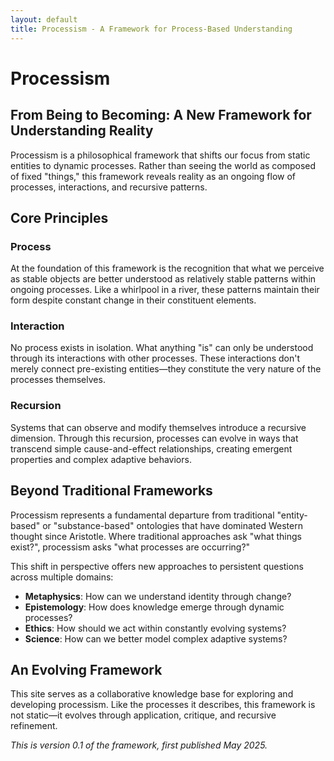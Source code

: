 ```yaml
---
layout: default
title: Processism - A Framework for Process-Based Understanding
---
```


# Processism

## From Being to Becoming: A New Framework for Understanding Reality

Processism is a philosophical framework that shifts our focus from static entities to dynamic processes. Rather than seeing the world as composed of fixed "things," this framework reveals reality as an ongoing flow of processes, interactions, and recursive patterns.

## Core Principles

### Process

At the foundation of this framework is the recognition that what we perceive as stable objects are better understood as relatively stable patterns within ongoing processes. Like a whirlpool in a river, these patterns maintain their form despite constant change in their constituent elements.

### Interaction

No process exists in isolation. What anything "is" can only be understood through its interactions with other processes. These interactions don't merely connect pre-existing entities—they constitute the very nature of the processes themselves.

### Recursion

Systems that can observe and modify themselves introduce a recursive dimension. Through this recursion, processes can evolve in ways that transcend simple cause-and-effect relationships, creating emergent properties and complex adaptive behaviors.

## Beyond Traditional Frameworks

Processism represents a fundamental departure from traditional "entity-based" or "substance-based" ontologies that have dominated Western thought since Aristotle. Where traditional approaches ask "what things exist?", processism asks "what processes are occurring?"

This shift in perspective offers new approaches to persistent questions across multiple domains:

- **Metaphysics**: How can we understand identity through change?
- **Epistemology**: How does knowledge emerge through dynamic processes?
- **Ethics**: How should we act within constantly evolving systems?
- **Science**: How can we better model complex adaptive systems?

## An Evolving Framework

This site serves as a collaborative knowledge base for exploring and developing processism. Like the processes it describes, this framework is not static—it evolves through application, critique, and recursive refinement.

*This is version 0.1 of the framework, first published May 2025.*
